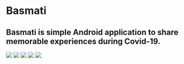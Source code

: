# Basmati
## Basmati is simple Android application to share memorable experiences during Covid-19.
![](https://github.com/Tahani19/Basmati/blob/master/appInterfaces/main.png?raw=true)
![](https://github.com/Tahani19/Basmati/blob/master/appInterfaces/login.png?raw=true)
![](https://github.com/Tahani19/Basmati/blob/master/appInterfaces/signup.png?raw=true)
![](https://github.com/Tahani19/Basmati/blob/master/appInterfaces/recovery.png?raw=true)
![](https://github.com/Tahani19/Basmati/blob/master/appInterfaces/home.png?raw=true)
